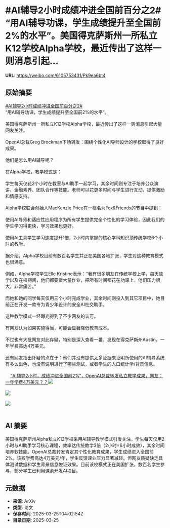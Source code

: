 # #AI辅导2小时成绩冲进全国前百分之2# “用AI辅导功课，学生成绩提升至全国前2%的水平”。美国得克萨斯州一所私立K12学校Alpha学校，最近传出了这样一则消息引起...

**URL**: https://weibo.com/6105753431/Pk9ea6bt4

## 原始摘要

<a href="https://m.weibo.cn/search?containerid=231522type%3D1%26t%3D10%26q%3D%23AI%E8%BE%85%E5%AF%BC2%E5%B0%8F%E6%97%B6%E6%88%90%E7%BB%A9%E5%86%B2%E8%BF%9B%E5%85%A8%E5%9B%BD%E5%89%8D%E7%99%BE%E5%88%86%E4%B9%8B2%23&amp;extparam=%23AI%E8%BE%85%E5%AF%BC2%E5%B0%8F%E6%97%B6%E6%88%90%E7%BB%A9%E5%86%B2%E8%BF%9B%E5%85%A8%E5%9B%BD%E5%89%8D%E7%99%BE%E5%88%86%E4%B9%8B2%23" data-hide=""><span class="surl-text">#AI辅导2小时成绩冲进全国前百分之2#</span></a>  <br>“用AI辅导功课，学生成绩提升至全国前2%的水平”。<br><br>美国得克萨斯州一所私立K12学校Alpha学校，最近传出了这样一则消息引起大量网友关注。<br><br>OpenAI总裁Greg Brockman下场转发：围绕个性化AI导师设计的学校取得了良好成果。<br><br>他们是怎么用AI辅导呢？<br><br>在Alpha学校，教学模式是：<br><br>学生每天仅花2个小时在教室与AI助手一起学习，其余时间则专注于培养公众演讲、金融素养、团队合作等技能。老师可以花更多时间与学生进行互动，提供激励和情感支持。<br><br>Alpha学校联合创始人MacKenzie Price在一档名为Fox&amp;Friends的节目中提到：<br><br>使用AI导师和适应性应用程序为所有学生提供完全个性化的学习体验，因此我们的学生学习得更快，学习效果也更好。<br><br>使用AI工具学生学习速度提升1倍，2小时内掌握的核心学科知识顶传统学校6个小时的教学。<br><br>据介绍，Alpha学校目前有数百名学生并正在美国各地扩张，学生对这种教育模式也很满意。<br><br>例如，Alpha学校学生Elle Kristine表示：“我有很多朋友在传统学校上学，每天放学以及在校期间，他们都要做大量作业，把所有时间都花在功课上，他们压力很大，非常痛苦。”<br><br>而她和她的同学每天仅用三个小时完成学业，其余时间则投入到其它项目中，她目前正在开发一款专为青少年设计的安全AI社交助手。<br><br>这种教学模式一经曝光得到了不少网友的认可。<br><br>有网友认为如果实施得当，可能会显著降低教育成本。<br><br>不过也有大批网友对此存疑，特别是深入查看一番，发现在得克萨斯州Austin，一年学费高达4万美元。<br><br>还有网友指出怀疑的点在于：他们并没有提供太多证据来证明所使用的AI辅导系统有多么出色，也没有说明进行了哪些测试，或者学生的人口统计学/背景信息。<br><br><a href="https://weibo.cn/sinaurl?u=https%3A%2F%2Fmp.weixin.qq.com%2Fs%2FIGT7q59dW4PS8mzhayu_MQ" data-hide=""><span class="url-icon"><img style="width: 1rem;height: 1rem" src="https://h5.sinaimg.cn/upload/2015/09/25/3/timeline_card_small_web_default.png" referrerpolicy="no-referrer"></span><span class="surl-text">“AI辅导2小时，成绩冲进全国前2%”，OpenAI总裁转发私立教学成果，网友：一年学费4万美元？？</span></a><img style="" src="https://tvax3.sinaimg.cn/large/006Fd7o3ly1hzsz1y0o1aj30ok0i6dsh.jpg" referrerpolicy="no-referrer"><br><br><img style="" src="https://tvax3.sinaimg.cn/large/006Fd7o3ly1hzsz20jipuj30u00es45a.jpg" referrerpolicy="no-referrer"><br><br><img style="" src="https://tvax2.sinaimg.cn/large/006Fd7o3ly1hzsz24ypatj30oi0xa4ab.jpg" referrerpolicy="no-referrer"><br><br>

## AI 摘要

美国得克萨斯州Alpha私立K12学校采用AI辅导教学模式引发关注。学生每天仅用2小时与AI助手学习核心课程，效率达传统教学3倍（2小时=6小时成效），其余时间培养软技能。OpenAI总裁转发肯定其个性化教育成果，学生成绩进入全国前2%。该校学费高达4万美元/年，学生反馈课业压力显著减轻。但网友质疑缺乏具体测试数据和学生背景信息佐证效果。目前该校模式正在美国扩张，数百名学生参与，部分学生已利用课余开发AI项目。

## 元数据

- **来源**: ArXiv
- **类型**: 论文
- **保存时间**: 2025-03-25T04:02:54Z
- **目录日期**: 2025-03-25
